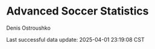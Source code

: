 # Advanced Soccer Statistics
Denis Ostroushko

<!-- gfm -->

Last successful data update: 2025-04-01 23:19:08 CST
